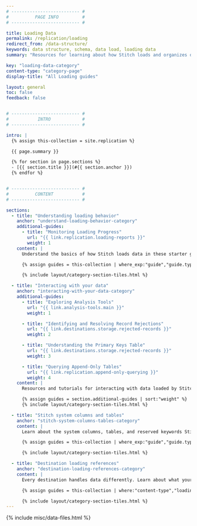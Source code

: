 ```yaml
---
# -------------------------- #
#          PAGE INFO         #
# -------------------------- #

title: Loading Data
permalink: /replication/loading
redirect_from: /data-structure/
keywords: data structure, schema, data load, loading data
summary: "Resources for learning about how Stitch loads and organizes data into your destination."

key: "loading-data-category"
content-type: "category-page"
display-title: "All Loading guides"

layout: general
toc: false
feedback: false


# -------------------------- #
#           INTRO            #
# -------------------------- #

intro: |
  {% assign this-collection = site.replication %}

  {{ page.summary }}

  {% for section in page.sections %}
  - [{{ section.title }}](#{{ section.anchor }})
  {% endfor %}


# -------------------------- #
#          CONTENT           #
# -------------------------- #

sections:
  - title: "Understanding loading behavior"
    anchor: "understand-loading-behavior-category"
    additional-guides:
      - title: "Monitoring Loading Progress"
        url: "{{ link.replication.loading-reports }}"
        weight: 1
    content: |
      Understand the basics of how Stitch loads data in these starter guides.

      {% assign guides = this-collection | where_exp:"guide","guide.type contains 'loading-basics'" | concat: section.additional-guides | sort:"weight" %}

      {% include layout/category-section-tiles.html %}

  - title: "Interacting with your data"
    anchor: "interacting-with-your-data-category"
    additional-guides:
      - title: "Exploring Analysis Tools"
        url: "{{ link.analysis-tools.main }}"
        weight: 1

      - title: "Identifying and Resolving Record Rejections"
        url: "{{ link.destinations.storage.rejected-records }}"
        weight: 2

      - title: "Understanding the Primary Keys Table"
        url: "{{ link.destinations.storage.rejected-records }}"
        weight: 3

      - title: "Querying Append-Only Tables"
        url: "{{ link.replication.append-only-querying }}"
        weight: 4
    content: |
      Resources and tutorials for interacting with data loaded by Stitch into your destination.

      {% assign guides = section.additional-guides | sort:"weight" %}
      {% include layout/category-section-tiles.html %}

  - title: "Stitch system columns and tables"
    anchor: "stitch-system-columns-tables-category"
    content: |
      Learn about the system columns, tables, and reserved keywords Stitch uses to load data.

      {% assign guides = this-collection | where_exp:"guide","guide.type contains 'system'" | sort:"weight" %}

      {% include layout/category-section-tiles.html %}

  - title: "Destination loading references"
    anchor: "destination-loading-references-category"
    content: |
      Every destination handles data differently. Learn about what your destination supports, what it doesn't, and how Stitch will load your data as a result in these detailed references.

      {% assign guides = this-collection | where:"content-type","loading-reference" | sort: "display_name" %}

      {% include layout/category-section-tiles.html %}
---
```

{% include misc/data-files.html %}